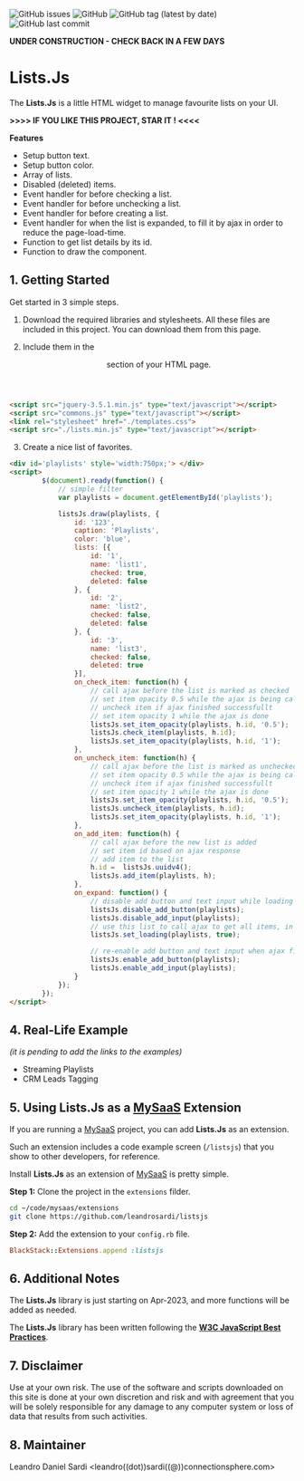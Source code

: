 ![GitHub issues](https://img.shields.io/github/issues/leandrosardi/listsjs) ![GitHub](https://img.shields.io/github/license/leandrosardi/listsjs) ![GitHub tag (latest by date)](https://img.shields.io/github/v/tag/leandrosardi/listsjs) ![GitHub last commit](https://img.shields.io/github/last-commit/leandrosardi/listsjs)


**UNDER CONSTRUCTION - CHECK BACK IN A FEW DAYS**

# Lists.Js
The **Lists.Js** is a little HTML widget to manage favourite lists on your UI.

**>>>> IF YOU LIKE THIS PROJECT, STAR IT ! <<<<** 

**Features**

- Setup button text.
- Setup button color.
- Array of lists.
- Disabled (deleted) items.
- Event handler for before checking a list.
- Event handler for before unchecking a list.
- Event handler for before creating a list.
- Event handler for when the list is expanded, to fill it by ajax in order to reduce the page-load-time.
- Function to get list details by its id.
- Function to draw the component.


## 1. Getting Started
Get started in 3 simple steps.

1. Download the required libraries and stylesheets.
All these files are included in this project. You can download them from this page.

2. Include them in the <header> section of your HTML page.

```html
<script src="jquery-3.5.1.min.js" type="text/javascript"></script>
<script src="commons.js" type="text/javascript"></script>
<link rel="stylesheet" href="./templates.css">
<script src="./lists.min.js" type="text/javascript"></script>
```

3. Create a nice list of favorites.

```html
<div id='playlists' style='width:750px;'> </div>
<script>
		$(document).ready(function() {
			// simple filter
			var playlists = document.getElementById('playlists');	  

			listsJs.draw(playlists, {
				id: '123',
				caption: 'Playlists',
				color: 'blue',
				lists: [{
					id: '1',
					name: 'list1',
					checked: true,
					deleted: false
				}, { 
					id: '2',
					name: 'list2',
					checked: false,
					deleted: false
				}, { 
					id: '3',
					name: 'list3',
					checked: false,
					deleted: true
				}],
				on_check_item: function(h) {
					// call ajax before the list is marked as checked
                    // set item opacity 0.5 while the ajax is being called
					// uncheck item if ajax finished successfullt
                    // set item opacity 1 while the ajax is done
                    listsJs.set_item_opacity(playlists, h.id, '0.5');
					listsJs.check_item(playlists, h.id);
					listsJs.set_item_opacity(playlists, h.id, '1');
				},
				on_uncheck_item: function(h) {
					// call ajax before the list is marked as unchecked
                    // set item opacity 0.5 while the ajax is being called
					// uncheck item if ajax finished successfullt
                    // set item opacity 1 while the ajax is done
                    listsJs.set_item_opacity(playlists, h.id, '0.5');
					listsJs.uncheck_item(playlists, h.id);
					listsJs.set_item_opacity(playlists, h.id, '1');
				},
				on_add_item: function(h) {
					// call ajax before the new list is added
					// set item id based on ajax response
					// add item to the list
					h.id =  listsJs.uuidv4();
					listsJs.add_item(playlists, h);
				},
				on_expand: function() {
					// disable add button and text input while loading
					listsJs.disable_add_button(playlists);
					listsJs.disable_add_input(playlists);
					// use this list to call ajax to get all items, in order to reduce the loadtime of the page when you are managing many compenents
					listsJs.set_loading(playlists, true);

					// re-enable add button and text input when ajax finishes
					listsJs.enable_add_button(playlists);
					listsJs.enable_add_input(playlists);
				}
			});
		});
</script>
```

## 4. Real-Life Example

_(it is pending to add the links to the examples)_

- Streaming Playlists
- CRM Leads Tagging

## 5. Using Lists.Js as a [MySaaS](https://github.com/leandrosardi/mysaas) Extension

If you are running a [MySaaS](https://github.com/leandrosardi/mysaas) project, you can add **Lists.Js** as an extension.

Such an extension includes a code example screen (`/listsjs`) that you show to other developers, for reference. 

Install **Lists.Js** as an extension of [MySaaS](https://github.com/leandrosardi/mysaas) is pretty simple.

**Step 1:** Clone the project in the `extensions` filder.

```bash
cd ~/code/mysaas/extensions
git clone https://github.com/leandrosardi/listsjs
```

**Step 2:** Add the extension to your `config.rb` file.

```ruby
BlackStack::Extensions.append :listsjs
```

## 6. Additional Notes

The **Lists.Js** library is just starting on Apr-2023, and more functions will be added as needed.

The **Lists.Js** library has been written following the [**W3C JavaScript Best Practices**](https://www.w3.org/community/webed/wiki/JavaScript_best_practices).

## 7. Disclaimer

Use at your own risk. The use of the software and scripts downloaded on this site is done at your own discretion and risk and with agreement that you will be solely responsible for any damage to any computer system or loss of data that results from such activities.

## 8. Maintainer

Leandro Daniel Sardi <leandro((dot))sardi((@))connectionsphere.com>